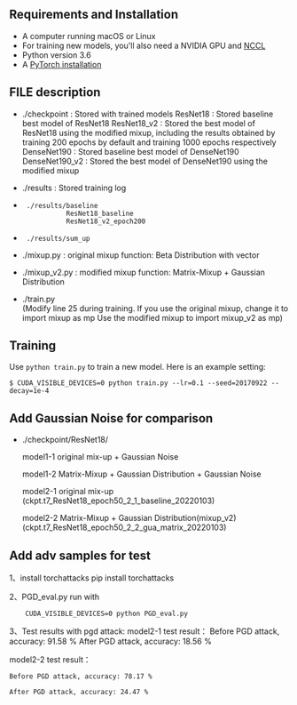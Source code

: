 ## Requirements and Installation
* A computer running macOS or Linux
* For training new models, you'll also need a NVIDIA GPU and [NCCL](https://github.com/NVIDIA/nccl)
* Python version 3.6
* A [PyTorch installation](http://pytorch.org/)

## FILE description
* ./checkpoint  : Stored with trained models
    ResNet18 : Stored baseline best model of ResNet18 
    ResNet18_v2 : Stored the best model of ResNet18 using the modified mixup, including the results obtained by training 200 epochs by default and training 1000 epochs respectively
    DenseNet190 : Stored baseline best model of DenseNet190 
    DenseNet190_v2 : Stored the best model of DenseNet190 using the modified mixup

* ./results   : Stored training log
*      ./results/baseline
                 ResNet18_baseline  
                 ResNet18_v2_epoch200
*      ./results/sum_up

* ./mixup.py  :   original mixup function: Beta Distribution with vector
* ./mixup_v2.py : modified mixup function: Matrix-Mixup + Gaussian Distribution
* ./train.py  
    (Modify line 25 during training. If you use the original mixup, change it to import mixup as mp
            Use the modified mixup to import mixup_v2 as mp)

## Training
Use `python train.py` to train a new model.
Here is an example setting:
```
$ CUDA_VISIBLE_DEVICES=0 python train.py --lr=0.1 --seed=20170922 --decay=1e-4
```

## Add Gaussian Noise for comparison 
* ./checkpoint/ResNet18/

    model1-1 original mix-up + Gaussian Noise
    
    model1-2 Matrix-Mixup + Gaussian Distribution + Gaussian Noise

    model2-1 original mix-up                      (ckpt.t7_ResNet18_epoch50_2_1_baseline_20220103)
    
    model2-2 Matrix-Mixup + Gaussian Distribution(mixup_v2)    (ckpt.t7_ResNet18_epoch50_2_2_gua_matrix_20220103)

## Add adv samples for test
1、install torchattacks
    pip install torchattacks

2、PGD_eval.py
   run with
```
    CUDA_VISIBLE_DEVICES=0 python PGD_eval.py
```

3、Test results with pgd attack: 
model2-1 test result：
Before PGD attack, accuracy: 91.58 %
After PGD attack, accuracy: 18.56 %

model2-2 test result：

    Before PGD attack, accuracy: 78.17 %

    After PGD attack, accuracy: 24.47 %

## 

